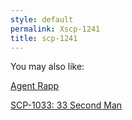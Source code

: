```yaml
---
style: default
permalink: Xscp-1241
title: scp-1241
---
```

You may also like:

[Agent Rapp](http://scp-wiki.net/agent-rapp)

[SCP-1033: 33 Second Man](http://scp-wiki.net/scp-1033)
